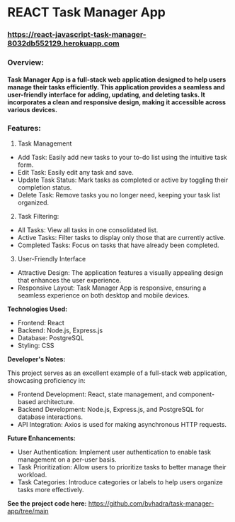 # REACT Task Manager App

<h3><a href="https://react-javascript-task-manager-8032db552129.herokuapp.com">https://react-javascript-task-manager-8032db552129.herokuapp.com</a></h3>

<h3>Overview:</h3>

<h4>Task Manager App is a full-stack web application designed to help users manage their tasks efficiently. This application provides a seamless and user-friendly interface for adding, updating, and deleting tasks. It incorporates a clean and responsive design, making it accessible across various devices.</h4>

<h3>Features:</h3>

1. Task Management

- Add Task: Easily add new tasks to your to-do list using the intuitive task form.
- Edit Task: Easily edit any task and save.
- Update Task Status: Mark tasks as completed or active by toggling their completion status.
- Delete Task: Remove tasks you no longer need, keeping your task list organized.

2. Task Filtering:
   
- All Tasks: View all tasks in one consolidated list.
- Active Tasks: Filter tasks to display only those that are currently active.
- Completed Tasks: Focus on tasks that have already been completed.

3. User-Friendly Interface

- Attractive Design: The application features a visually appealing design that enhances the user experience.
- Responsive Layout: Task Manager App is responsive, ensuring a seamless experience on both desktop and mobile devices.

<b>Technologies Used:</b>

- Frontend: React
- Backend: Node.js, Express.js
- Database: PostgreSQL
- Styling: CSS

<b>Developer's Notes:</b>

This project serves as an excellent example of a full-stack web application, showcasing proficiency in:

- Frontend Development: React, state management, and component-based architecture.
- Backend Development: Node.js, Express.js, and PostgreSQL for database interactions.
- API Integration: Axios is used for making asynchronous HTTP requests.
  
<b>Future Enhancements:</b>

- User Authentication: Implement user authentication to enable task management on a per-user basis.
- Task Prioritization: Allow users to prioritize tasks to better manage their workload.
- Task Categories: Introduce categories or labels to help users organize tasks more effectively.

<b>See the project code here:</b>  https://github.com/bvhadra/task-manager-app/tree/main

